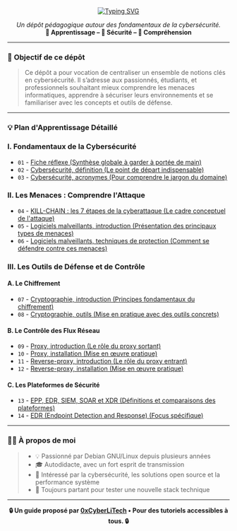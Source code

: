 <div align="center">

<a href="https://github.com/0xCyberLiTech">
  <img src="https://readme-typing-svg.herokuapp.com?font=Fira+Code&size=32&pause=1000&color=33FF33&center=true&vCenter=true&width=650&lines=CYBERSÉCURITÉ;Fondamentaux+%26+Bonnes+Pratiques;Apprendre+•+Comprendre+•+Sécuriser" alt="Typing SVG" />
</a>

<p align="center">
  <em>Un dépôt pédagogique autour des fondamentaux de la cybersécurité.</em><br>
  <b>📘 Apprentissage – 🔐 Sécurité – 🧠 Compréhension</b>
</p>

</div>

---

### 🎯 **Objectif de ce dépôt**

> Ce dépôt a pour vocation de centraliser un ensemble de notions clés en cybersécurité. Il s’adresse aux passionnés, étudiants, et professionnels souhaitant mieux comprendre les menaces informatiques, apprendre à sécuriser leurs environnements et se familiariser avec les concepts et outils de défense.

---

### 💡 **Plan d'Apprentissage Détaillé**

<h3 align="left">I. Fondamentaux de la Cybersécurité</h3>

* `01` - [Fiche réflexe (Synthèse globale à garder à portée de main)](CYBERSECURITE-FICHE-REFLEX.md)
* `02` - [Cybersécurité, définition (Le point de départ indispensable)](CYBERSECURITE-definition.md)
* `03` - [Cybersécurité, acronymes (Pour comprendre le jargon du domaine)](CYBERSECURITE-ACRONYMES.md)

<h3 align="left">II. Les Menaces : Comprendre l'Attaque</h3>

* `04` - [KILL-CHAIN : les 7 étapes de la cyberattaque (Le cadre conceptuel de l'attaque)](CYBERSECURITE-KILL-CHAIN.md)
* `05` - [Logiciels malveillants, introduction (Présentation des principaux types de menaces)](CYBERSECURITE-LOGICIELS-MALVEILLANTS-introduction.md)
* `06` - [Logiciels malveillants, techniques de protection (Comment se défendre contre ces menaces)](CYBERSECURITE-LOGICIELS-MALVEILLANTS-techniques_de_protection.md)

<h3 align="left">III. Les Outils de Défense et de Contrôle</h3>

<h4>A. Le Chiffrement</h4>

* `07` - [Cryptographie, introduction (Principes fondamentaux du chiffrement)](CYBERSECURITE-CRYPTOGRAPHIE-introduction.md)
* `08` - [Cryptographie, outils (Mise en pratique avec des outils concrets)](CYBERSECURITE-CRYPTOGRAPHIE-outils.md)

<h4>B. Le Contrôle des Flux Réseau</h4>

* `09` - [Proxy, introduction (Le rôle du proxy sortant)](CYBERSECURITE-PROXY-introduction.md)
* `10` - [Proxy, installation (Mise en œuvre pratique)](CYBERSECURITE-PROXY-installation.md)
* `11` - [Reverse-proxy, introduction (Le rôle du proxy entrant)](CYBERSECURITE-REVERSE-PROXY-introduction.md)
* `12` - [Reverse-proxy, installation (Mise en œuvre pratique)](CYBERSECURITE-REVERSE-PROXY-installation.md)

<h4>C. Les Plateformes de Sécurité</h4>

* `13` - [EPP, EDR, SIEM, SOAR et XDR (Définitions et comparaisons des plateformes)](CYBERSECURITE-EPP-EDR-SIEM-SOAR-et-XDR-comprendre-la-différence-entre-ces-acronymes.md)
* `14` - [EDR (Endpoint Detection and Response) (Focus spécifique)](CYBERSECURITE-EDR.md)

---

### 👨‍💻 **À propos de moi**

> * 💡 Passionné par Debian GNU/Linux depuis plusieurs années
> * 🎓 Autodidacte, avec un fort esprit de transmission
> * 🔐 Intéressé par la cybersécurité, les solutions open source et la performance système
> * 🧪 Toujours partant pour tester une nouvelle stack technique

---

<p align="center">
  <b>🔒 Un guide proposé par <a href="https://github.com/0xCyberLiTech">0xCyberLiTech</a> • Pour des tutoriels accessibles à tous. 🔒</b>
</p>
